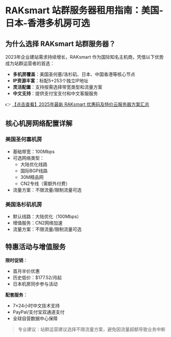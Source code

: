 # RAKsmart 站群服务器租用指南：美国-日本-香港多机房可选

## 为什么选择 RAKsmart 站群服务器？

2023年企业建站需求持续增长，RAKsmart 作为国际知名主机商，凭借以下优势成为站群运营者的首选：

- **多机房覆盖**：美国圣何塞/洛杉矶、日本、中国香港等核心节点
- **IP资源丰富**：标配5+253个独立IP地址
- **灵活配置**：支持按需选择带宽类型和流量方案
- **中文支持**：提供支付宝支付和中文客服服务

👉 [【点击查看】2025年最新 RAKsmart 优惠码及特价云服务器方案汇总](https://bit.ly/raksmart)

## 核心机房网络配置详解

### 美国圣何塞机房
- 基础带宽：100Mbps
- 可选网络类型：
  - 大陆优化线路
  - 国际BGP线路
  - 30M精品网
  - CN2专线（需额外付费）
- 流量方案：不限流量/限制流量可选

### 美国洛杉矶机房
- 默认线路：大陆优化（100Mbps）
- 增值服务：CN2网络加速
- 流量方案：不限流量/限制流量可选

## 特惠活动与增值服务

**限时促销**：
- 首月半价优惠
- 历史低价：$177.52/月起
- 日本机房同步参与活动

**配套服务**：
- 7×24小时中文技术支持
- PayPal/支付宝双通道支付
- 全球自营数据中心保障

> 专业建议：站群运营建议选择不限流量方案，避免因流量超额导致业务中断